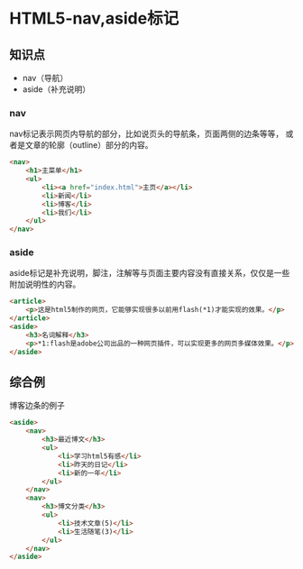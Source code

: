 HTML5-nav,aside标记
==================

## 知识点

* nav（导航）
* aside（补充说明）

### nav

nav标记表示网页内导航的部分，比如说页头的导航条，页面两侧的边条等等，
或者是文章的轮廓（outline）部分的内容。

~~~html
<nav>
    <h1>主菜单</h1>
    <ul>
        <li><a href="index.html">主页</a></li>
        <li>新闻</li>
        <li>博客</li>
        <li>我们</li>
    </ul>
</nav>
~~~

### aside

aside标记是补充说明，脚注，注解等与页面主要内容没有直接关系，仅仅是一些附加说明性的内容。

~~~html
<article>
    <p>这是html5制作的网页，它能够实现很多以前用flash(*1)才能实现的效果。</p>
</article>
<aside>
    <h3>名词解释</h3>
    <p>*1:flash是adobe公司出品的一种网页插件，可以实现更多的网页多媒体效果。</p>
</aside>
~~~

## 综合例

博客边条的例子

~~~html
<aside>
    <nav>
        <h3>最近博文</h3>
        <ul>
            <li>学习html5有感</li>
            <li>昨天的日记</li>
            <li>新的一年</li>
        </ul>
    </nav>
    <nav>
        <h3>博文分类</h3>
        <ul>
            <li>技术文章(5)</li>
            <li>生活随笔(3)</li>
        </ul>
    </nav>
</aside>
~~~

